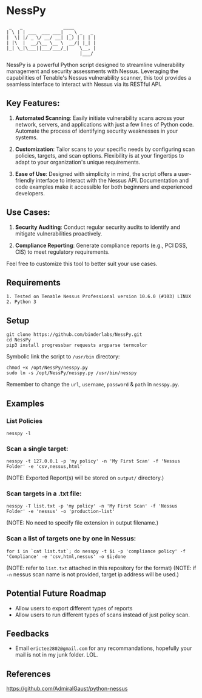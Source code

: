 # NessPy

```text
 _   _               ____        
| \ | | ___  ___ ___|  _ \ _   _ 
|  \| |/ _ \/ __/ __| |_) | | | |
| |\  |  __/\__ \__ \  __/| |_| |
|_| \_|\___||___/___/_|    \__, |
                           |___/
```
NessPy is a powerful Python script designed to streamline vulnerability management and security assessments with Nessus. Leveraging the capabilities of Tenable's Nessus vulnerability scanner, this tool provides a seamless interface to interact with Nessus via its RESTful API.


## Key Features:

1. **Automated Scanning**: Easily initiate vulnerability scans across your network, servers, and applications with just a few lines of Python code. Automate the process of identifying security weaknesses in your systems.

2. **Customization**: Tailor scans to your specific needs by configuring scan policies, targets, and scan options. Flexibility is at your fingertips to adapt to your organization's unique requirements.

3. **Ease of Use**: Designed with simplicity in mind, the script offers a user-friendly interface to interact with the Nessus API. Documentation and code examples make it accessible for both beginners and experienced developers.




## Use Cases:

1. **Security Auditing**: Conduct regular security audits to identify and mitigate vulnerabilities proactively.

2. **Compliance Reporting**: Generate compliance reports (e.g., PCI DSS, CIS) to meet regulatory requirements.


Feel free to customize this tool to better suit your use cases.


## Requirements
```
1. Tested on Tenable Nessus Professional version 10.6.0 (#103) LINUX
2. Python 3
```


## Setup
```
git clone https://github.com/binderlabs/NessPy.git
cd NessPy
pip3 install progressbar requests argparse termcolor
```

Symbolic link the script to `/usr/bin` directory:
```
chmod +x /opt/NessPy/nesspy.py
sudo ln -s /opt/NessPy/nesspy.py /usr/bin/nesspy
```

Remember to change the `url`, `username`, `password` & `path` in `nesspy.py`.

## Examples

### List Policies
```
nesspy -l
```

### Scan a single target:
```
nesspy -t 127.0.0.1 -p 'my policy' -n 'My First Scan' -f 'Nessus Folder' -e 'csv,nessus,html'
```
(NOTE: Exported Report(s) will be stored on `output/` directory.)


### Scan targets in a .txt file:
```
nesspy -T list.txt -p 'my policy' -n 'My First Scan' -f 'Nessus Folder' -e 'nessus' -o 'production-list'
```
(NOTE: No need to specify file extension in output filename.)


### Scan a list of targets one by one in Nessus:
```
for i in `cat list.txt`; do nesspy -t $i -p 'compliance policy' -f 'Compliance' -e 'csv,html,nessus' -o $i;done
```
(NOTE: refer to `list.txt` attached in this repository for the format)
(NOTE: if `-n` nessus scan name is not provided, target ip address will be used.)


## Potential Future Roadmap

* Allow users to export different types of reports
* Allow users to run different types of scans instead of just policy scan.


## Feedbacks

* Email `erictee2802@gmail.com` for any recommandations, hopefully your mail is not in my junk folder. LOL.


## References

https://github.com/AdmiralGaust/python-nessus


